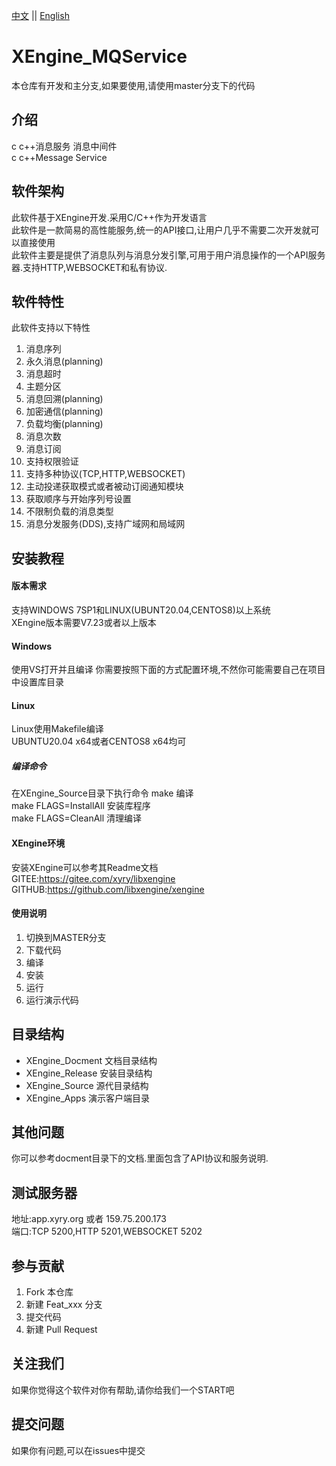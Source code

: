 [中文](README.md) ||  [English](README.en.md)  
# XEngine_MQService
本仓库有开发和主分支,如果要使用,请使用master分支下的代码  

## 介绍
c c++消息服务 消息中间件  
c c++Message Service  

## 软件架构
此软件基于XEngine开发.采用C/C++作为开发语言  
此软件是一款简易的高性能服务,统一的API接口,让用户几乎不需要二次开发就可以直接使用  
此软件主要是提供了消息队列与消息分发引擎,可用于用户消息操作的一个API服务器.支持HTTP,WEBSOCKET和私有协议.  
## 软件特性
此软件支持以下特性  
1. 消息序列  
2. 永久消息(planning)  
3. 消息超时  
4. 主题分区  
5. 消息回溯(planning)  
6. 加密通信(planning)  
7. 负载均衡(planning)  
8. 消息次数  
9. 消息订阅  
10. 支持权限验证  
11. 支持多种协议(TCP,HTTP,WEBSOCKET)  
12. 主动投递获取模式或者被动订阅通知模块  
13. 获取顺序与开始序列号设置  
14. 不限制负载的消息类型  
15. 消息分发服务(DDS),支持广域网和局域网

## 安装教程

#### 版本需求
支持WINDOWS 7SP1和LINUX(UBUNT20.04,CENTOS8)以上系统  
XEngine版本需要V7.23或者以上版本  

#### Windows
使用VS打开并且编译
你需要按照下面的方式配置环境,不然你可能需要自己在项目中设置库目录

#### Linux
Linux使用Makefile编译  
UBUNTU20.04 x64或者CENTOS8 x64均可  

##### 编译命令
在XEngine_Source目录下执行命令
make 编译  
make FLAGS=InstallAll 安装库程序  
make FLAGS=CleanAll 清理编译  

#### XEngine环境
安装XEngine可以参考其Readme文档  
GITEE:https://gitee.com/xyry/libxengine  
GITHUB:https://github.com/libxengine/xengine  

#### 使用说明

1.  切换到MASTER分支
2.  下载代码
3.  编译
4.  安装
5.  运行
6.  运行演示代码

## 目录结构
- XEngine_Docment  文档目录结构  
- XEngine_Release  安装目录结构  
- XEngine_Source   源代目录结构  
- XEngine_Apps     演示客户端目录  

## 其他问题  
你可以参考docment目录下的文档.里面包含了API协议和服务说明.

## 测试服务器
地址:app.xyry.org 或者 159.75.200.173  
端口:TCP 5200,HTTP 5201,WEBSOCKET 5202  

## 参与贡献

1.  Fork 本仓库
2.  新建 Feat_xxx 分支
3.  提交代码
4.  新建 Pull Request  

## 关注我们
如果你觉得这个软件对你有帮助,请你给我们一个START吧

## 提交问题

如果你有问题,可以在issues中提交